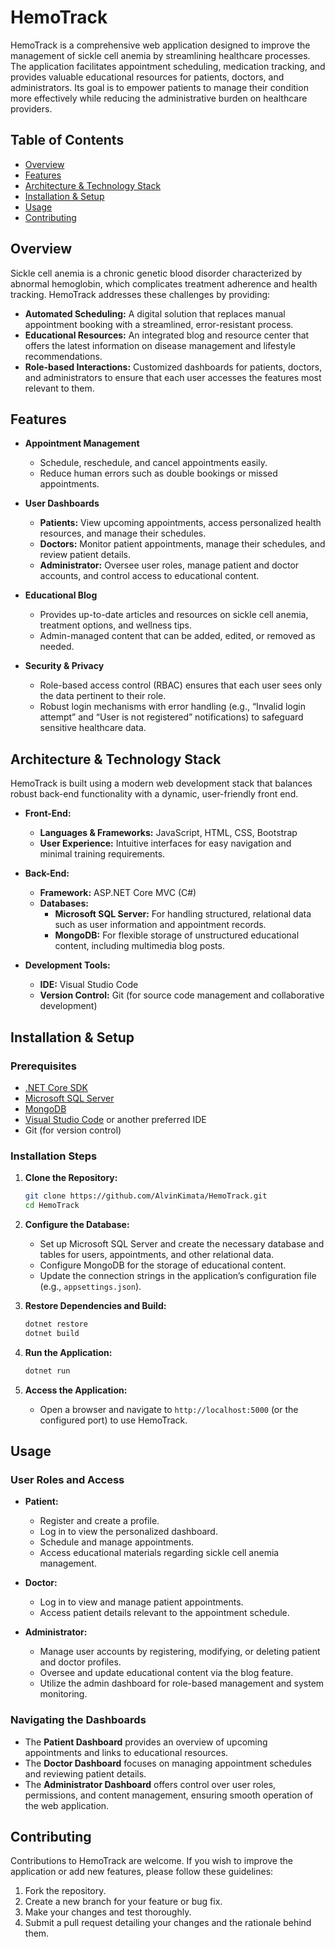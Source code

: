 # HemoTrack

HemoTrack is a comprehensive web application designed to improve the management of sickle cell anemia by streamlining healthcare processes. The application facilitates appointment scheduling, medication tracking, and provides valuable educational resources for patients, doctors, and administrators. Its goal is to empower patients to manage their condition more effectively while reducing the administrative burden on healthcare providers.

## Table of Contents

- [Overview](#overview)
- [Features](#features)
- [Architecture & Technology Stack](#architecture--technology-stack)
- [Installation & Setup](#installation--setup)
- [Usage](#usage)
- [Contributing](#contributing)


## Overview

Sickle cell anemia is a chronic genetic blood disorder characterized by abnormal hemoglobin, which complicates treatment adherence and health tracking. HemoTrack addresses these challenges by providing:

- **Automated Scheduling:** A digital solution that replaces manual appointment booking with a streamlined, error-resistant process.
- **Educational Resources:** An integrated blog and resource center that offers the latest information on disease management and lifestyle recommendations.
- **Role-based Interactions:** Customized dashboards for patients, doctors, and administrators to ensure that each user accesses the features most relevant to them.

## Features

- **Appointment Management**
  - Schedule, reschedule, and cancel appointments easily.
  - Reduce human errors such as double bookings or missed appointments.
  
- **User Dashboards**
  - **Patients:** View upcoming appointments, access personalized health resources, and manage their schedules.
  - **Doctors:** Monitor patient appointments, manage their schedules, and review patient details.
  - **Administrator:** Oversee user roles, manage patient and doctor accounts, and control access to educational content.
  
- **Educational Blog**
  - Provides up-to-date articles and resources on sickle cell anemia, treatment options, and wellness tips.
  - Admin-managed content that can be added, edited, or removed as needed.
  
- **Security & Privacy**
  - Role-based access control (RBAC) ensures that each user sees only the data pertinent to their role.
  - Robust login mechanisms with error handling (e.g., “Invalid login attempt” and “User is not registered” notifications) to safeguard sensitive healthcare data.

## Architecture & Technology Stack

HemoTrack is built using a modern web development stack that balances robust back-end functionality with a dynamic, user-friendly front end.

- **Front-End:**  
  - **Languages & Frameworks:** JavaScript, HTML, CSS, Bootstrap  
  - **User Experience:** Intuitive interfaces for easy navigation and minimal training requirements.

- **Back-End:**  
  - **Framework:** ASP.NET Core MVC (C#)  
  - **Databases:**  
    - **Microsoft SQL Server:** For handling structured, relational data such as user information and appointment records.  
    - **MongoDB:** For flexible storage of unstructured educational content, including multimedia blog posts.

- **Development Tools:**  
  - **IDE:** Visual Studio Code  
  - **Version Control:** Git (for source code management and collaborative development)



## Installation & Setup

### Prerequisites

- [.NET Core SDK](https://dotnet.microsoft.com/download)
- [Microsoft SQL Server](https://www.microsoft.com/en-us/sql-server/sql-server-downloads)
- [MongoDB](https://www.mongodb.com/try/download/community)
- [Visual Studio Code](https://code.visualstudio.com/) or another preferred IDE
- Git (for version control)

### Installation Steps

1. **Clone the Repository:**

   ```bash
   git clone https://github.com/AlvinKimata/HemoTrack.git
   cd HemoTrack
   ```

2. **Configure the Database:**
   - Set up Microsoft SQL Server and create the necessary database and tables for users, appointments, and other relational data.
   - Configure MongoDB for the storage of educational content.
   - Update the connection strings in the application’s configuration file (e.g., `appsettings.json`).

3. **Restore Dependencies and Build:**

   ```bash
   dotnet restore
   dotnet build
   ```

4. **Run the Application:**

   ```bash
   dotnet run
   ```

5. **Access the Application:**
   - Open a browser and navigate to `http://localhost:5000` (or the configured port) to use HemoTrack.

## Usage

### User Roles and Access

- **Patient:**
  - Register and create a profile.
  - Log in to view the personalized dashboard.
  - Schedule and manage appointments.
  - Access educational materials regarding sickle cell anemia management.

- **Doctor:**
  - Log in to view and manage patient appointments.
  - Access patient details relevant to the appointment schedule.

- **Administrator:**
  - Manage user accounts by registering, modifying, or deleting patient and doctor profiles.
  - Oversee and update educational content via the blog feature.
  - Utilize the admin dashboard for role-based management and system monitoring.

### Navigating the Dashboards

- The **Patient Dashboard** provides an overview of upcoming appointments and links to educational resources.
- The **Doctor Dashboard** focuses on managing appointment schedules and reviewing patient details.
- The **Administrator Dashboard** offers control over user roles, permissions, and content management, ensuring smooth operation of the web application.



## Contributing

Contributions to HemoTrack are welcome. If you wish to improve the application or add new features, please follow these guidelines:

1. Fork the repository.
2. Create a new branch for your feature or bug fix.
3. Make your changes and test thoroughly.
4. Submit a pull request detailing your changes and the rationale behind them.
